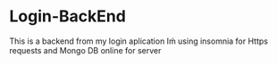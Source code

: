 # Login-BackEnd
This is a backend from my login aplication
Iḿ using insomnia for Https requests and Mongo DB online for server
